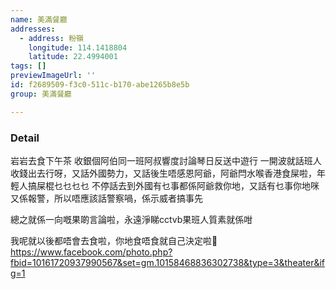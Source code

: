 ```yaml
---
name: 美滿餐廳
addresses:
  - address: 粉嶺
    longitude: 114.1418804
    latitude: 22.4994001
tags: []
previewImageUrl: ''
id: f2689509-f3c0-511c-b170-abe1265b8e5b
group: 美滿餐廳

---
```

### Detail
岩岩去食下午茶
收銀個阿伯同一班阿叔響度討論琴日反送中遊行
一開波就話班人收錢出去行呀，又話外國勢力，又話後生唔感恩阿爺，阿爺閂水喉香港食屎啦，年輕人搞屎棍乜乜乜乜
不停話去到外國有乜事都係阿爺救你地，又話有乜事你地咪又係報警，所以唔應該話警察喎，係示威者搞事先

總之就係一向嘅果啲言論啦，永遠淨睇cctvb果班人質素就係咁

我呢就以後都唔會去食啦，你地食唔食就自己決定啦🤭
https://www.facebook.com/photo.php?fbid=10161720937990567&set=gm.10158468836302738&type=3&theater&ifg=1
